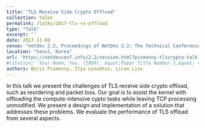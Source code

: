 ```yaml
---
title: "TLS Receive Side Crypto Offload"
collection: talks
permalink: /talks/2017-tls-rx-offload
type: "Talk"
excerpt: ''
date: 2017-11-08
venue: "netdev 2.2, Proceedings of NetDev 2.2: The Technical Conference on Linux Networking"
location: "Seoul, Korea"
url: 'https://netdevconf.info/2.2/session.html?pismenny-tlscrypto-talk'
#citation: 'Your Name, You. (2009). &quot;Paper Title Number 1.&quot; <i>Journal 1</i>. 1(1).'
authors: Boris Pismenny, Ilya Lesokhin, Liran Liss
---
```


In this talk we present the challenges of TLS receive side crypto offload, such
as reordering and packet loss. Our goal is to assist the kernel with offloading
the compute-intensive cypto tasks while leaving TCP processing unmodified. We
present a design and implementation of a solution that addresses these
problems. We evaluate the performance of TLS offload from several aspects.
